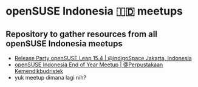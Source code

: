 # openSUSE Indonesia :indonesia: meetups
Repository to gather resources from all openSUSE Indonesia meetups
---
* [Release Party openSUSE Leap 15.4 | @indigoSpace Jakarta, Indonesia](https://github.com/opensuse-id/meetups/tree/main/221001)
* [openSUSE Indonesia End of Year Meetup | @Perpustakaan Kemendikbudristek](https://github.com/opensuse-id/meetups/tree/main/221217)
* yuk meetup dimana lagi nih?
